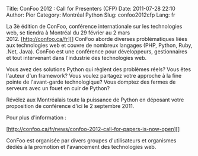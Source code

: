 Title: ConFoo 2012 : Call for Presenters (CFP)
Date: 2011-07-28 22:10
Author: Pior
Category: Montréal Python
Slug: confoo2012cfp
Lang: fr

La 3è édition de ConFoo, conférence internationale sur les technologies
web, se tiendra à Montréal du 29 février au 2 mars
2012. [http://confoo.ca/fr][] ConFoo aborde diverses problématiques
liées aux technologies web et couvre de nombreux langages (PHP, Python,
Ruby, .Net, Java). ConFoo est une conférence pour développeurs,
gestionnaires et tout intervenant dans l'industrie des technologies web.

Vous avez des solutions Python qui règlent des problèmes réels? Vous
êtes l'auteur d'un framework? Vous voulez partagez votre approche à la
fine pointe de l'avant-garde technologique? Vous domptez des fermes de
serveurs avec un fouet en cuir de Python?

Révélez aux Montréalais toute la puissance de Python en déposant votre
proposition de conférence d'ici le 2 septembre 2011.

Pour plus d'information :

[http://confoo.ca/fr/news/confoo-2012-call-for-papers-is-now-open][]

<div id="magicdomid1734">
ConFoo est organisée par divers groupes d'utilisateurs et organismes
dédiés à la promotion et l'avancement des technologies web.

</div>
 

  [http://confoo.ca/fr]: http://confoo.ca/fr
  [http://confoo.ca/fr/news/confoo-2012-call-for-papers-is-now-open]: http://confoo.ca/fr/news/confoo-2012-call-for-papers-is-now-open
